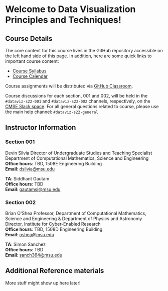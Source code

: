 # Welcome to Data Visualization Principles and Techniques!

## Course Details

The core content for this course lives in the GitHub repository accessible
on the left hand side of this page. In addition, here are some quick links
to important course content:

* [Course Syllabus](https://docs.google.com/document/d/e/2PACX-1vRr8xymLONaAJEk0Hf5gDKp8J0ptIgbKzVWCn6JwEbS_P9I_t8XEYoLpXr-lDGJBe6H3XY-YFA6DpC9/pub)
* [Course Calendar](https://docs.google.com/spreadsheets/d/e/2PACX-1vT_tcT_jhZLUnHzrfy0GYtHQKNU7U-SqXMd85uJZF5Nob2YL21CqA8ZvW4rGyqWaUBcoWkUscf_CSHp/pubhtml?gid=552775605&single=true)

Course assignments will be distributed via
[GitHub Classroom](https://classroom.github.com/).

Course discussions for each section, 001 and 002, will be held in the `#dataviz-s22-001` and `#dataviz-s22-002` channels, respectively, on the
[CMSE Slack space](https://cmse-courses.slack.com). For all general questions related to course, please use the main help channel: `#dataviz-s22-general`

## Instructor Information

### Section 001
Devin Silvia
Director of Undergraduate Studies and Teaching Specialist  
Department of Computational Mathematics, Science and Engineering  
**Office hours**: TBD, 1508E Engineering Building  
**Email**: [dsilvia@msu.edu](mailto:dsilvia@msu.edu)  

**TA**: Siddhant Gautam    
**Office hours**: TBD    
**Email**: [gautamsi@msu.edu](mailto:gautamsi@msu.edu)  

### Section 002
Brian O'Shea
Professor, Department of Computational Mathematics, Science and Engineering & Department of Physics and Astronomy  
Director, Institute for Cyber-Enabled Research  
**Office hours**: TBD, 1508D Engineering Building    
**Email**: [oshea@msu.edu](mailto:oshea@msu.edu)   

**TA**: Simon Sanchez  
**Office hours**: TBD    
**Email**: [sanch364@msu.edu](mailto:sanch364@msu.edu)  




## Additional Reference materials

More stuff might show up here later!
